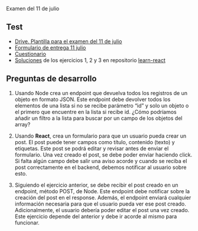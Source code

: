 Examen del 11 de julio

## Test 
- [Drive. Plantilla para el examen del 11 de julio](https://drive.google.com/file/d/1TxP22BvYUImiN_ulUt05Gav_LLyhFYvX/view?usp=drive_link)
- [Formulario de entrega 11 julio](https://forms.gle/4s1u9rm44pBa3KSp6)
- [Cuestionario](https://forms.gle/JVkZFTH3kYFPBqKX9)
- [Soluciones](https://github.com/cesarlpb/learn-react/releases/tag/zip-examen-cdm) de los ejercicios 1, 2 y 3 en repositorio [learn-react](https://github.com/cesarlpb/learn-react/tree/cdm)

## Preguntas de desarrollo

1. Usando Node crea un endpoint que devuelva todos los registros de un objeto en formato JSON. Este endpoint debe devolver todos los elementos de una lista si no se recibe parámetro “id” y solo un objeto o el primero que encuentre en la lista si recibe id. ¿Cómo podríamos añadir un filtro a la lista para buscar por un campo de los objetos del array?

2. Usando **React**, crea un formulario para que un usuario pueda crear un post. El post puede tener campos como título, contenido (texto) y etiquetas. Este post se podrá editar y revisar antes de enviar el formulario. Una vez creado el post, se debe poder enviar haciendo click. Si falta algún campo debe salir una aviso acorde y cuando se reciba el post correctamente en el backend, debemos notificar al usuario sobre esto.

3. Siguiendo el ejercicio anterior, se debe recibir el post creado en un endpoint, método POST, de Node. Este endpoint debe notificar sobre la creación del post en el response. Además, el endpoint enviará cualquier información necesaria para que el usuario pueda ver ese post creado. Adicionalmente, el usuario debería poder editar el post una vez creado. Este ejercicio depende del anterior y debe ir acorde al mismo para funcionar.
